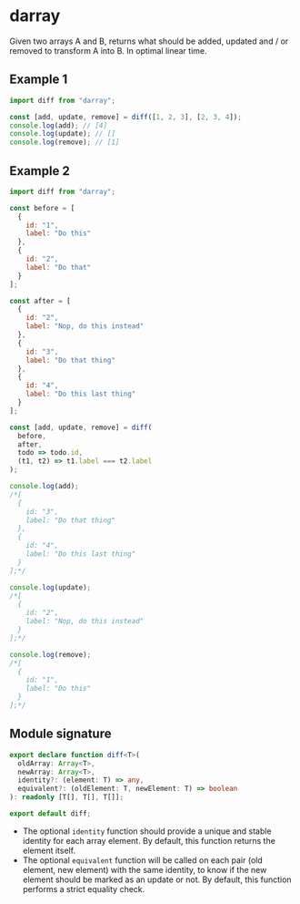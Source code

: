 # darray

Given two arrays A and B, returns what should be added, updated and / or removed to transform A into B. In optimal linear time.

## Example 1

```javascript
import diff from "darray";

const [add, update, remove] = diff([1, 2, 3], [2, 3, 4]);
console.log(add); // [4]
console.log(update); // []
console.log(remove); // [1]
```

## Example 2

```javascript
import diff from "darray";

const before = [
  {
    id: "1",
    label: "Do this"
  },
  {
    id: "2",
    label: "Do that"
  }
];

const after = [
  {
    id: "2",
    label: "Nop, do this instead"
  },
  {
    id: "3",
    label: "Do that thing"
  },
  {
    id: "4",
    label: "Do this last thing"
  }
];

const [add, update, remove] = diff(
  before,
  after,
  todo => todo.id,
  (t1, t2) => t1.label === t2.label
);

console.log(add);
/*[
  {
    id: "3",
    label: "Do that thing"
  },
  {
    id: "4",
    label: "Do this last thing"
  }
];*/

console.log(update);
/*[
  {
    id: "2",
    label: "Nop, do this instead"
  }
];*/

console.log(remove);
/*[
  {
    id: "1",
    label: "Do this"
  }
];*/
```

## Module signature

```typescript
export declare function diff<T>(
  oldArray: Array<T>,
  newArray: Array<T>,
  identity?: (element: T) => any,
  equivalent?: (oldElement: T, newElement: T) => boolean
): readonly [T[], T[], T[]];

export default diff;
```

- The optional `identity` function should provide a unique and stable identity for each array element. By default, this function returns the element itself.
- The optional `equivalent` function will be called on each pair (old element, new element) with the same identity, to know if the new element should be marked as an update or not. By default, this function performs a strict equality check.
